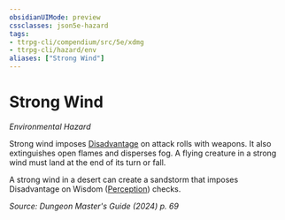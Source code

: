 ```yaml
---
obsidianUIMode: preview
cssclasses: json5e-hazard
tags:
- ttrpg-cli/compendium/src/5e/xdmg
- ttrpg-cli/hazard/env
aliases: ["Strong Wind"]
---
```

# Strong Wind
*Environmental Hazard*  

Strong wind imposes [Disadvantage](2-Mechanics/CLI/rules/variant-rules/disadvantage-xphb.md) on attack rolls with weapons. It also extinguishes open flames and disperses fog. A flying creature in a strong wind must land at the end of its turn or fall.

A strong wind in a desert can create a sandstorm that imposes Disadvantage on Wisdom ([Perception](2-Mechanics/CLI/rules/skills.md#Perception)) checks.

*Source: Dungeon Master's Guide (2024) p. 69*